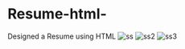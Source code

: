 # Resume-html-
Designed a Resume using HTML
![ss](https://user-images.githubusercontent.com/66555692/85368617-38e51a00-b549-11ea-9a77-60c7467033a9.png)
![ss2](https://user-images.githubusercontent.com/66555692/85368700-5f0aba00-b549-11ea-877b-5ab2e7467fd3.png)
![ss3](https://user-images.githubusercontent.com/66555692/85371035-48fef880-b54d-11ea-8ec0-44eb192d8144.png)

